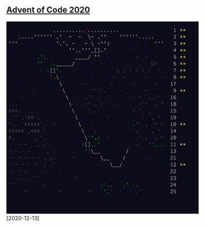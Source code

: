 ## [Advent of Code 2020](https://adventofcode.com/)




![my result: ](https://github.com/subZiro/adventofcode_2020/blob/main/result.png)
[2020-12-13]
